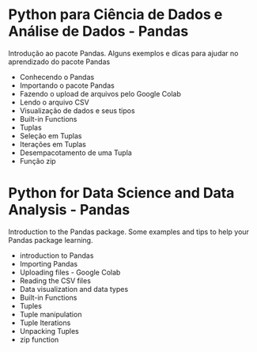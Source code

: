 # Python para Ciência de Dados e Análise de Dados - Pandas
 Introdução ao pacote Pandas. Alguns exemplos e dicas para ajudar no aprendizado do pacote Pandas
 
 - Conhecendo o Pandas
 - Importando o pacote Pandas
 - Fazendo o upload de arquivos pelo Google Colab
 - Lendo o arquivo CSV
 - Visualização de dados e seus tipos
 - Built-in Functions
 - Tuplas
 - Seleção em Tuplas
 - Iterações em Tuplas
 - Desempacotamento de uma Tupla
 - Função zip


# Python for Data Science and Data Analysis - Pandas
Introduction to the Pandas package. Some examples and tips to help your Pandas package learning.

- introduction to Pandas
- Importing Pandas
- Uploading files - Google Colab
- Reading the CSV files
- Data visualization and data types
- Built-in Functions
- Tuples
- Tuple manipulation
- Tuple Iterations
- Unpacking Tuples
- zip function
